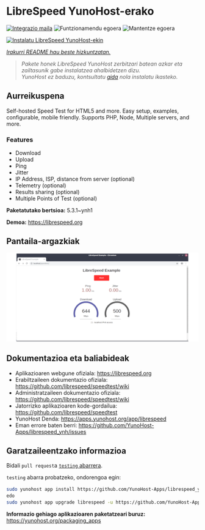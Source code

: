 <!--
Ohart ongi: README hau automatikoki sortu da <https://github.com/YunoHost/apps/tree/master/tools/readme_generator>ri esker
EZ editatu eskuz.
-->

# LibreSpeed YunoHost-erako

[![Integrazio maila](https://dash.yunohost.org/integration/librespeed.svg)](https://dash.yunohost.org/appci/app/librespeed) ![Funtzionamendu egoera](https://ci-apps.yunohost.org/ci/badges/librespeed.status.svg) ![Mantentze egoera](https://ci-apps.yunohost.org/ci/badges/librespeed.maintain.svg)

[![Instalatu LibreSpeed YunoHost-ekin](https://install-app.yunohost.org/install-with-yunohost.svg)](https://install-app.yunohost.org/?app=librespeed)

*[Irakurri README hau beste hizkuntzatan.](./ALL_README.md)*

> *Pakete honek LibreSpeed YunoHost zerbitzari batean azkar eta zailtasunik gabe instalatzea ahalbidetzen dizu.*  
> *YunoHost ez baduzu, kontsultatu [gida](https://yunohost.org/install) nola instalatu ikasteko.*

## Aurreikuspena

Self-hosted Speed Test for HTML5 and more. Easy setup, examples, configurable, mobile friendly. Supports PHP, Node, Multiple servers, and more.

### Features

- Download
- Upload
- Ping
- Jitter
- IP Address, ISP, distance from server (optional)
- Telemetry (optional)
- Results sharing (optional)
- Multiple Points of Test (optional)


**Paketatutako bertsioa:** 5.3.1~ynh1

**Demoa:** <https://librespeed.org>

## Pantaila-argazkiak

![LibreSpeed(r)en pantaila-argazkia](./doc/screenshots/screenshot.png)

## Dokumentazioa eta baliabideak

- Aplikazioaren webgune ofiziala: <https://librespeed.org>
- Erabiltzaileen dokumentazio ofiziala: <https://github.com/librespeed/speedtest/wiki>
- Administratzaileen dokumentazio ofiziala: <https://github.com/librespeed/speedtest/wiki>
- Jatorrizko aplikazioaren kode-gordailua: <https://github.com/librespeed/speedtest>
- YunoHost Denda: <https://apps.yunohost.org/app/librespeed>
- Eman errore baten berri: <https://github.com/YunoHost-Apps/librespeed_ynh/issues>

## Garatzaileentzako informazioa

Bidali `pull request`a [`testing` abarrera](https://github.com/YunoHost-Apps/librespeed_ynh/tree/testing).

`testing` abarra probatzeko, ondorengoa egin:

```bash
sudo yunohost app install https://github.com/YunoHost-Apps/librespeed_ynh/tree/testing --debug
edo
sudo yunohost app upgrade librespeed -u https://github.com/YunoHost-Apps/librespeed_ynh/tree/testing --debug
```

**Informazio gehiago aplikazioaren paketatzeari buruz:** <https://yunohost.org/packaging_apps>
